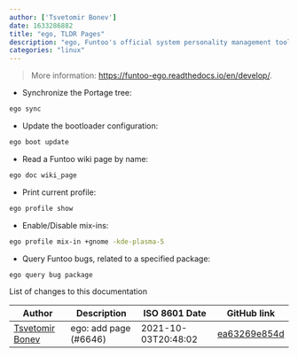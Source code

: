 ```yaml
---
author: ['Tsvetomir Bonev']
date: 1633286882
title: "ego, TLDR Pages"
description: "ego, Funtoo's official system personality management tool."
categories: "linux"
---
```

> More information: <https://funtoo-ego.readthedocs.io/en/develop/>.

- Synchronize the Portage tree:

```bash
ego sync
```

- Update the bootloader configuration:

```bash
ego boot update
```

- Read a Funtoo wiki page by name:

```bash
ego doc wiki_page
```

- Print current profile:

```bash
ego profile show
```

- Enable/Disable mix-ins:

```bash
ego profile mix-in +gnome -kde-plasma-5
```

- Query Funtoo bugs, related to a specified package:

```bash
ego query bug package
```
List of changes to this documentation


Author | Description | ISO 8601 Date | GitHub link
------|-----|-----|-----
[Tsvetomir Bonev](mailto:invakid404@riseup.net) | ego: add page (#6646) | 2021-10-03T20:48:02 | [ea63269e854d](https://github.com/tldr-pages/tldr/commit/ea63269e854d2b31773076f51f6b0c1159e7d985)

